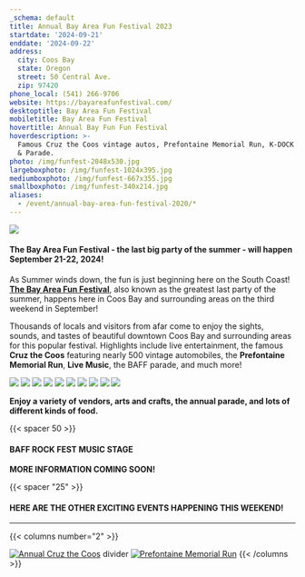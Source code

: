 ```yaml
---
_schema: default
title: Annual Bay Area Fun Festival 2023
startdate: '2024-09-21'
enddate: '2024-09-22'
address:
  city: Coos Bay
  state: Oregon
  street: 50 Central Ave.
  zip: 97420
phone_local: (541) 266-9706
website: https://bayareafunfestival.com/
desktoptitle: Bay Area Fun Festival
mobiletitle: Bay Area Fun Festival
hovertitle: Annual Bay Fun Fun Festival
hoverdescription: >-
  Famous Cruz the Coos vintage autos, Prefontaine Memorial Run, K-DOCK RockFest
  & Parade.
photo: /img/funfest-2048x530.jpg
largeboxphoto: /img/funfest-1024x395.jpg
mediumboxphoto: /img/funfest-667x355.jpg
smallboxphoto: /img/funfest-340x214.jpg
aliases:
  - /event/annual-bay-area-fun-festival-2020/*
---
```

![](/img/bay-area-fun-fest-hder.jpg)

#### **The Bay Area Fun Festival - the last big party of the summer - will happen September 21-22, 2024!**

As Summer winds down, the fun is just beginning here on the South Coast! [**The Bay Area Fun Festival**](https://bayareafunfestival.com/), also known as the greatest last party of the summer, happens here in Coos Bay and surrounding areas on the third weekend in September!

Thousands of locals and visitors from afar come to enjoy the sights, sounds, and tastes of beautiful downtown Coos Bay and surrounding areas for this popular festival. Highlights include live entertainment, the famous **Cruz the Coos** featuring nearly 500 vintage automobiles, the **Prefontaine Memorial Run**, **Live Music**, the BAFF parade, and much more!

![](/img/funfest-mosiac1.jpg) ![](/img/funfest-mosiac2.jpg) ![](/img/funfest-mosiac3.jpg) ![](/img/funfest-mosiac4.jpg) ![](/img/funfest-mosiac5.jpg) ![](/img/funfest-mosiac6.jpg) ![](/img/funfest-mosiac7.jpg) ![](/img/funfest-mosiac8.jpg) ![](/img/funfest-mosiac9.jpg) ![](/img/funfest-mosiac10.jpg)

**Enjoy a variety of vendors, arts and crafts, the annual parade, and lots of different kinds of food.**

{{< spacer 50 >}}

####

#### BAFF ROCK FEST MUSIC STAGE

**MORE INFORMATION COMING SOON!**

{{< spacer "25" >}}

#### HERE ARE THE OTHER EXCITING EVENTS HAPPENING THIS WEEKEND!

---

{{< columns number="2" >}}

[![Annual Cruz the Coos](/img/cruz-the-coos-columns-02.jpg)](/event/annual-cruz-the-coos/)
divider
[![Prefontaine Memorial Run](/img/prefontaine-run-columns-03.jpg)](/event/annual-prefontaine-memorial-run/)
{{< /columns >}}